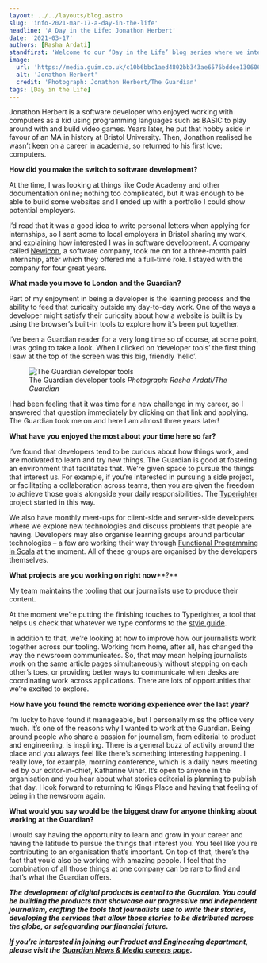 ```yaml
---
layout: ../../layouts/blog.astro
slug: 'info-2021-mar-17-a-day-in-the-life'
headline: 'A Day in the Life: Jonathon Herbert'
date: '2021-03-17'
authors: [Rasha Ardati]
standfirst: 'Welcome to our ‘Day in the Life’ blog series where we interview a colleague from the product and engineering department to reflect on their career and experiences at the Guardian'
image:
  url: 'https://media.guim.co.uk/c10b6bbc1aed4802bb343ae6576bddee130606a1/0_844_2448_1469/2448.jpg'
  alt: 'Jonathon Herbert'
  credit: 'Photograph: Jonathon Herbert/The Guardian'
tags: [Day in the Life]
---
```


Jonathon Herbert is a software developer who enjoyed working with computers as a kid using programming languages such as BASIC to play around with and build video games. Years later, he put that hobby aside in favour of an MA in history at Bristol University. Then, Jonathon realised he wasn’t keen on a career in academia, so returned to his first love: computers.

**How did you make the switch to software development?**

At the time, I was looking at things like Code Academy and other documentation online; nothing too complicated, but it was enough to be able to build some websites and I ended up with a portfolio I could show potential employers.

I’d read that it was a good idea to write personal letters when applying for internships, so I sent some to local employers in Bristol sharing my work, and explaining how interested I was in software development. A company called [Newicon](https://newicon.net/), a software company, took me on for a three-month paid internship, after which they offered me a full-time role. I stayed with the company for four great years.

**What made you move to London and the Guardian?**

Part of my enjoyment in being a developer is the learning process and the ability to feed that curiosity outside my day-to-day work. One of the ways a developer might satisfy their curiosity about how a website is built is by using the browser’s built-in tools to explore how it’s been put together.

I’ve been a Guardian reader for a very long time so of course, at some point, I was going to take a look. When I clicked on ‘developer tools’ the first thing I saw at the top of the screen was this big, friendly ‘hello’.


   <figure>
   <img alt="The Guardian developer tools" src="https://i.guim.co.uk/img/media/224c2edee8ad3924fde1049e6fcb76300dca15de/659_0_1220_455/master/1220.jpg?width=620&quality=45&auto=format&fit=max&dpr=2&s=e95ca556089e0b6f711349accf6e4dae" loading="lazy" />
   <figcaption>
     The Guardian developer tools
    <i>Photograph: Rasha Ardati/The Guardian</i>
    </figcaption>
    </figure>

I had been feeling that it was time for a new challenge in my career, so I answered that question immediately by clicking on that link and applying. The Guardian took me on and here I am almost three years later!

**What have you enjoyed the most about your time here so far?**

I’ve found that developers tend to be curious about how things work, and are motivated to learn and try new things. The Guardian is good at fostering an environment that facilitates that. We’re given space to pursue the things that interest us. For example, if you’re interested in pursuing a side project, or facilitating a collaboration across teams, then you are given the freedom to achieve those goals alongside your daily responsibilities. The [Typerighter](https://www.theguardian.com/info/2021/jan/26/how-we-made-typerighter-the-guardians-style-guide-checker) project started in this way.

We also have monthly meet-ups for client-side and server-side developers where we explore new technologies and discuss problems that people are having. Developers may also organise learning groups around particular technologies – a few are working their way through [Functional Programming in Scala](https://www.manning.com/books/functional-programming-in-scala) at the moment. All of these groups are organised by the developers themselves.

**What projects are you working on** **right now****?**

My team maintains the tooling that our journalists use to produce their content.

At the moment we’re putting the finishing touches to Typerighter, a tool that helps us check that whatever we type conforms to the [style guide](https://www.theguardian.com/guardian-observer-style-guide-a).

In addition to that, we’re looking at how to improve how our journalists work together across our tooling. Working from home, after all, has changed the way the newsroom communicates. So, that may mean helping journalists work on the same article pages simultaneously without stepping on each other’s toes, or providing better ways to communicate when desks are coordinating work across applications. There are lots of opportunities that we’re excited to explore.

**How have you found the remote working experience over the last year?**

I’m lucky to have found it manageable, but I personally miss the office very much. It’s one of the reasons why I wanted to work at the Guardian. Being around people who share a passion for journalism, from editorial to product and engineering, is inspiring. There is a general buzz of activity around the place and you always feel like there’s something interesting happening. I really love, for example, morning conference, which is a daily news meeting led by our editor-in-chief, Katharine Viner. It’s open to anyone in the organisation and you hear about what stories editorial is planning to publish that day. I look forward to returning to Kings Place and having that feeling of being in the newsroom again.

**What would you say would be the biggest draw for anyone thinking about working at the Guardian?**

I would say having the opportunity to learn and grow in your career and having the latitude to pursue the things that interest you. You feel like you’re contributing to an organisation that’s important. On top of that, there’s the fact that you’d also be working with amazing people. I feel that the combination of all those things at one company can be rare to find and that’s what the Guardian offers.

_**The development of digital products is central to the Guardian. You could be building the products that showcase our progressive and independent journalism, crafting the tools that journalists**_ _**use to**_ _**write their stories, developing**_ _**the services**_ _**that allow those stories to be distributed across the globe, or safeguarding our financial future.**_

_**If you’re interested in joining our Product and Engineering department, please visit the [Guardian News & Media careers page](https://workforus.theguardian.com/index.php/careers/product-engineering/).**_
